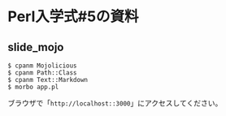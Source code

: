 # Perl入学式#5の資料

## slide_mojo

    $ cpanm Mojolicious
    $ cpanm Path::Class
    $ cpanm Text::Markdown
    $ morbo app.pl

ブラウザで「`http://localhost::3000`」にアクセスしてください。
